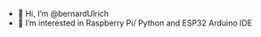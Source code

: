 - 👋 Hi, I’m @bernardUlrich
- 👀 I’m interested in Raspberry Pi/ Python and ESP32 Arduino IDE  

<!---
bernardUlrich/bernardUlrich is a ✨ special ✨ repository because its `README.md` (this file) appears on your GitHub profile.
You can click the Preview link to take a look at your changes.
--->
